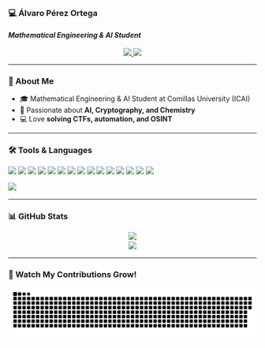 ### **💻 Álvaro Pérez Ortega**  
#### *Mathematical Engineering & AI Student*  

<p align="center">
  <a href="mailto:202300845@alu.comillas.edu">
    <img src="https://img.shields.io/badge/Email-202300845@alu.comillas.edu-red?style=for-the-badge&logo=gmail&logoColor=white">
  </a>
  <a href="https://www.linkedin.com/in/alvaro-perez-ortega/" target="_blank">
    <img src="https://img.shields.io/badge/LinkedIn-Profile-blue?style=for-the-badge&logo=linkedin&logoColor=white">
  </a>
</p>

---

### 🚀 About Me
- 🎓 Mathematical Engineering & AI Student at Comillas University (ICAI)
- 🤖 Passionate about **AI, Cryptography, and Chemistry**
- 💻 Love **solving CTFs, automation, and OSINT**

---

### 🛠️ Tools & Languages
<p align="left">
  <img src="https://img.shields.io/badge/-Python-3776AB?style=for-the-badge&logo=python&logoColor=white" />
  <img src="https://img.shields.io/badge/-C++-00599C?style=for-the-badge&logo=cplusplus&logoColor=white" />
  <img src="https://img.shields.io/badge/-C%23-239120?style=for-the-badge&logo=cshrp&logoColor=white)" />
  <img src="https://img.shields.io/badge/-MATLAB-0076A8?style=for-the-badge&logo=mathworks&logoColor=white" />
  <img src="https://img.shields.io/badge/-Git-F05032?style=for-the-badge&logo=git&logoColor=white" />
  <img src="https://img.shields.io/badge/-Ubuntu-E95420?style=for-the-badge&logo=ubuntu&logoColor=white" />
  <img src="https://img.shields.io/badge/-Bash-4EAA25?style=for-the-badge&logo=gnubash&logoColor=white" />
  <img src="https://img.shields.io/badge/-MySQL-4479A1?style=for-the-badge&logo=mysql&logoColor=white" />
  <img src="https://img.shields.io/badge/-MongoDB-47A248?style=for-the-badge&logo=mongodb&logoColor=white" />
  <img src="https://img.shields.io/badge/-Kali_Linux-268BEE?style=for-the-badge&logo=kalilinux&logoColor=white" />
  <img src="https://img.shields.io/badge/-Docker-2496ED?style=for-the-badge&logo=docker&logoColor=white" />
  <img src="https://img.shields.io/badge/-Burp_Suite-FF6F00?style=for-the-badge&logo=burpsuite&logoColor=white" />
  <img src="https://img.shields.io/badge/-VirtualBox-183A61?style=for-the-badge&logo=virtualbox&logoColor=white" />
  <img src="https://img.shields.io/badge/-BeautifulSoup-FFD43B?style=for-the-badge&logo=python&logoColor=white" />
  <img src="https://img.shields.io/badge/-Scrapy-88D498?style=for-the-badge&logo=python&logoColor=white" />
</p>

<p align="left">
  <img src="https://readme-typing-svg.herokuapp.com?font=Fira+Code&size=22&pause=1000&color=00FF00&width=600&lines=Python+C%2B%2B+Git+Ubuntu+Bash+MySQL+Docker+Kali+Linux+Ghidra+Burp+Suite" />
</p>

---

### 📊 GitHub Stats
<p align="center">
  <img src="https://github-readme-stats.vercel.app/api?username=Coolgolf1&show_icons=true&theme=dark&hide_border=true" />
  <br>
  <img src="https://github-readme-streak-stats.herokuapp.com/?user=Coolgolf1&theme=dark&hide_border=true" />
</p>

---

### 🐍 Watch My Contributions Grow!
<p align="center">
  <img src="https://raw.githubusercontent.com/Coolgolf1/Coolgolf1/main/dist/github-contribution-grid-snake.svg" />
</p>
